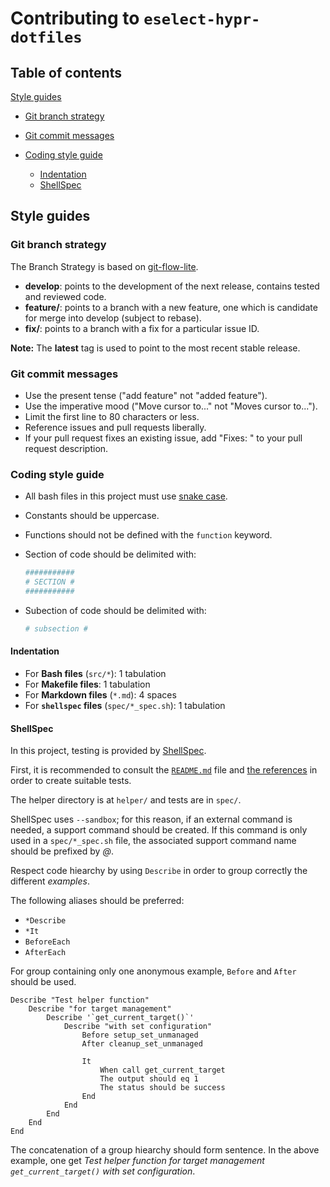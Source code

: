 # Contributing to `eselect-hypr-dotfiles`

## Table of contents

[Style guides](#style-guides)
  - [Git branch strategy](#git-branch-strategy)
  - [Git commit messages](#git-commit-messages)

  - [Coding style guide](#coding-style-guide)
    - [Indentation](#indentation)
    - [ShellSpec](#shellspec)

## Style guides

### Git branch strategy

The Branch Strategy is based on [git-flow-lite](http://nvie.com/posts/a-successful-git-branching-model/).

- **develop**: points to the development of the next release, contains tested and reviewed code.
- **feature/_<name>_**: points to a branch with a new feature, one which is candidate for merge into develop (subject to rebase).
- **fix/_<name>_**: points to a branch with a fix for a particular issue ID.

**Note:** The **latest** tag is used to point to the most recent stable release.

### Git commit messages

- Use the present tense ("add feature" not "added feature").
- Use the imperative mood ("Move cursor to..." not "Moves cursor to...").
- Limit the first line to 80 characters or less.
- Reference issues and pull requests liberally.
- If your pull request fixes an existing issue, add "Fixes: _<ISSUEURL>_" to your pull request description.

### Coding style guide

- All bash files in this project must use [snake case](https://en.wikipedia.org/wiki/Snake_case).
- Constants should be uppercase.
- Functions should not be defined with the `function` keyword.

- Section of code should be delimited with:

    ```bash
    ###########
    # SECTION #
    ###########
    ```

- Subection of code should be delimited with:

    ```bash
    # subsection #
    ```

#### Indentation

- For **Bash files** (`src/*`): 1 tabulation
- For **Makefile files**: 1 tabulation
- For **Markdown files** (`*.md`): 4 spaces
- For **`shellspec` files** (`spec/*_spec.sh`): 1 tabulation

#### ShellSpec

In this project, testing is provided by [ShellSpec](https://shellspec.info/).

First, it is recommended to consult the [`README.md`](https://github.com/shellspec/shellspec/blob/master/README.md) file and [the references](https://github.com/shellspec/shellspec/blob/master/docs/references.md) in order to create suitable tests.

The helper directory is at `helper/` and tests are in `spec/`.

ShellSpec uses `--sandbox`; for this reason, if an external command is needed, a support command should be created.
If this command is only used in a `spec/*_spec.sh` file, the associated support command name should be prefixed by _@_.

Respect code hiearchy by using `Describe` in order to group correctly the different _examples_.

The following aliases should be preferred:
- `*Describe`
- `*It`
- `BeforeEach`
- `AfterEach`

For group containing only one anonymous example, `Before` and `After` should be used.

```
Describe "Test helper function"
    Describe "for target management"
        Describe '`get_current_target()`'
            Describe "with set configuration"
                Before setup_set_unmanaged
                After cleanup_set_unmanaged

                It
                    When call get_current_target
                    The output should eq 1
                    The status should be success
                End
            End
        End
    End
End
```

The concatenation of a group hiearchy should form sentence.
In the above example, one get _Test helper function for target management `get_current_target()` with set configuration_.
